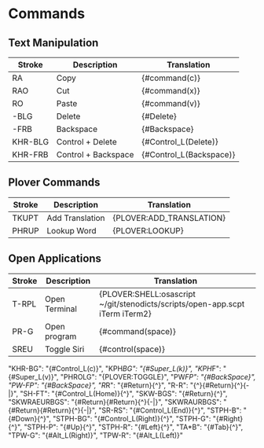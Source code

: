 # Commands

## Text Manipulation

| Stroke  | Description         | Translation             |
|---------|---------------------|-------------------------|
| RA     | Copy                | {#command(c)}           |
| RAO    | Cut                 | {#command(x)}           |
| RO     | Paste               | {#command(v)}           |
| -BLG    | Delete              | {#Delete}               |
| -FRB    | Backspace           | {#Backspace}            |
| KHR-BLG | Control + Delete    | {#Control_L(Delete)}    |
| KHR-FRB | Control + Backspace | {#Control_L(Backspace)} |

## Plover Commands

| Stroke | Description       | Translation              |
|--------|-------------------|--------------------------|
| TKUPT  | Add Translation   | {PLOVER:ADD_TRANSLATION} |
| PHRUP  | Lookup Word       | {PLOVER:LOOKUP}          |

## Open Applications

| Stroke | Description   | Translation                                                                  |
|--------|---------------|------------------------------------------------------------------------------|
| T-RPL  | Open Terminal | {PLOVER:SHELL:osascript ~/git/stenodicts/scripts/open-app.scpt iTerm iTerm2} |
| PR-G   | Open program  | {#command(space)}                                                            |
| SREU   | Toggle Siri   | {#control(space)}                                                            |


"KHR-BG": "{#Control_L(c)}",
"KPH*BG": "{#Super_L(k)}",
"KPH*F": "{#Super_L(v)}",
"PHROLG": "{PLOVER:TOGGLE}",
"PW*FP": "{#BackSpace}",
"PW-FP": "{#BackSpace}",
"R*R": "{#Return}{^}",
"R-R": "{^}{#Return}{^}{-|}",
"SH-FT": "{#Control_L(Home)}{^}",
"SKW-BGS": "{#Return}{^}",
"SKWRAEURBGS": "{#Return}{#Return}{^}{-|}",
"SKWRAURBGS": "{#Return}{#Return}{^}{-|}",
"SR-RS": "{#Control_L(End)}{^}",
"STPH-B": "{#Down}{^}",
"STPH-BG": "{#Control_L(Right)}{^}",
"STPH-G": "{#Right}{^}",
"STPH-P": "{#Up}{^}",
"STPH-R": "{#Left}{^}",
"TA*B": "{#Tab}{^}",
"TPW-G": "{#Alt_L(Right)}",
"TPW-R": "{#Alt_L(Left)}"

